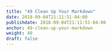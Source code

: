 ```yaml
---
title: "49 Clean Up Your Markdown"
date: 2018-09-04T21:11:51-04:00
publishdate: 2018-09-04T21:11:51-04:00
anchor: 49-clean-up-your-markdown
weight: 40
draft: false
---
```

